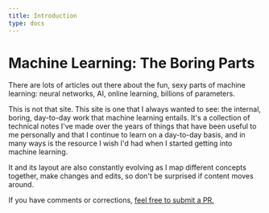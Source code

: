 ```yaml
---
title: Introduction
type: docs
---
```


# Machine Learning: The Boring Parts

There are lots of articles out there about the fun, sexy parts of machine learning: neural networks, AI, online learning, billions of parameters. 

This is not that site. This site is one that I always wanted to see: the internal, boring, day-to-day work that machine learning entails. It's a collection of technical notes I've made over the years of things that have been useful to me personally and that I continue to learn on a day-to-day basis, and in many ways is the resource I wish I'd had when I started getting into machine learning.

It and its layout are also constantly evolving as I map different concepts together, make changes and edits, so don't be surprised if content moves around. 

If you have comments or corrections, [feel free to submit a PR.](https://github.com/veekaybee/boringml) 

